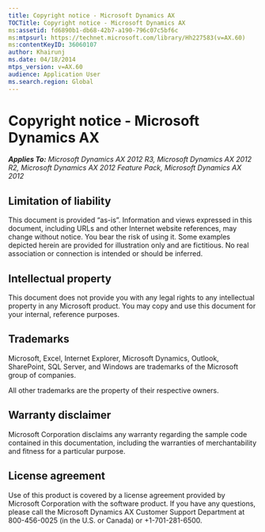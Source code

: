 ```yaml
---
title: Copyright notice - Microsoft Dynamics AX
TOCTitle: Copyright notice - Microsoft Dynamics AX
ms:assetid: fd6890b1-db68-42b7-a190-796c07c5bf6c
ms:mtpsurl: https://technet.microsoft.com/library/Hh227583(v=AX.60)
ms:contentKeyID: 36060107
author: Khairunj
ms.date: 04/18/2014
mtps_version: v=AX.60
audience: Application User
ms.search.region: Global
---
```


# Copyright notice - Microsoft Dynamics AX 


_**Applies To:** Microsoft Dynamics AX 2012 R3, Microsoft Dynamics AX 2012 R2, Microsoft Dynamics AX 2012 Feature Pack, Microsoft Dynamics AX 2012_

## Limitation of liability

This document is provided “as-is”. Information and views expressed in this document, including URLs and other Internet website references, may change without notice. You bear the risk of using it. Some examples depicted herein are provided for illustration only and are fictitious. No real association or connection is intended or should be inferred.

## Intellectual property

This document does not provide you with any legal rights to any intellectual property in any Microsoft product. You may copy and use this document for your internal, reference purposes.

## Trademarks

Microsoft, Excel, Internet Explorer, Microsoft Dynamics, Outlook, SharePoint, SQL Server, and Windows are trademarks of the Microsoft group of companies.

All other trademarks are the property of their respective owners.

## Warranty disclaimer

Microsoft Corporation disclaims any warranty regarding the sample code contained in this documentation, including the warranties of merchantability and fitness for a particular purpose.

## License agreement

Use of this product is covered by a license agreement provided by Microsoft Corporation with the software product. If you have any questions, please call the Microsoft Dynamics AX Customer Support Department at 800-456-0025 (in the U.S. or Canada) or +1-701-281-6500.

  


